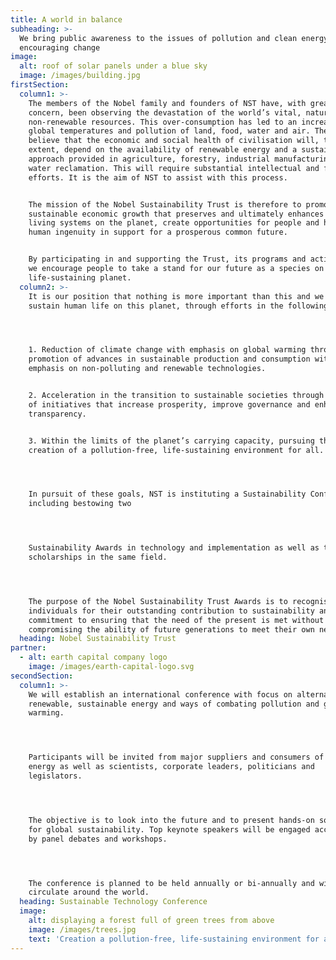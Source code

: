 ```yaml
---
title: A world in balance
subheading: >-
  We bring public awareness to the issues of pollution and clean energy and
  encouraging change
image:
  alt: roof of solar panels under a blue sky
  image: /images/building.jpg
firstSection:
  column1: >-
    The members of the Nobel family and founders of NST have, with great
    concern, been observing the devastation of the world’s vital, natural and
    non-renewable resources. This over-consumption has led to an increase in
    global temperatures and pollution of land, food, water and air. The founders
    believe that the economic and social health of civilisation will, to a large
    extent, depend on the availability of renewable energy and a sustainable
    approach provided in agriculture, forestry, industrial manufacturing and
    water reclamation. This will require substantial intellectual and financial
    efforts. It is the aim of NST to assist with this process.


    The mission of the Nobel Sustainability Trust is therefore to promote a
    sustainable economic growth that preserves and ultimately enhances the
    living systems on the planet, create opportunities for people and harness
    human ingenuity in support for a prosperous common future.


    By participating in and supporting the Trust, its programs and activities,
    we encourage people to take a stand for our future as a species on a
    life-sustaining planet.
  column2: >-
    It is our position that nothing is more important than this and we want to
    sustain human life on this planet, through efforts in the following areas:




    1. Reduction of climate change with emphasis on global warming through the
    promotion of advances in sustainable production and consumption with
    emphasis on non-polluting and renewable technologies.


    2. Acceleration in the transition to sustainable societies through promotion
    of initiatives that increase prosperity, improve governance and enhance
    transparency.


    3. Within the limits of the planet’s carrying capacity, pursuing the
    creation of a pollution-free, life-sustaining environment for all.




    In pursuit of these goals, NST is instituting a Sustainability Conference
    including bestowing two




    Sustainability Awards in technology and implementation as well as two
    scholarships in the same field.




    The purpose of the Nobel Sustainability Trust Awards is to recognise
    individuals for their outstanding contribution to sustainability and a
    commitment to ensuring that the need of the present is met without
    compromising the ability of future generations to meet their own needs.
  heading: Nobel Sustainability Trust
partner:
  - alt: earth capital company logo
    image: /images/earth-capital-logo.svg
secondSection:
  column1: >-
    We will establish an international conference with focus on alternative,
    renewable, sustainable energy and ways of combating pollution and global
    warming.




    Participants will be invited from major suppliers and consumers of such
    energy as well as scientists, corporate leaders, politicians and
    legislators.




    The objective is to look into the future and to present hands-on solutions
    for global sustainability. Top keynote speakers will be engaged accompanied
    by panel debates and workshops.




    The conference is planned to be held annually or bi-annually and will
    circulate around the world.
  heading: Sustainable Technology Conference
  image:
    alt: displaying a forest full of green trees from above
    image: /images/trees.jpg
    text: 'Creation a pollution-free, life-sustaining environment for all'
---
```


